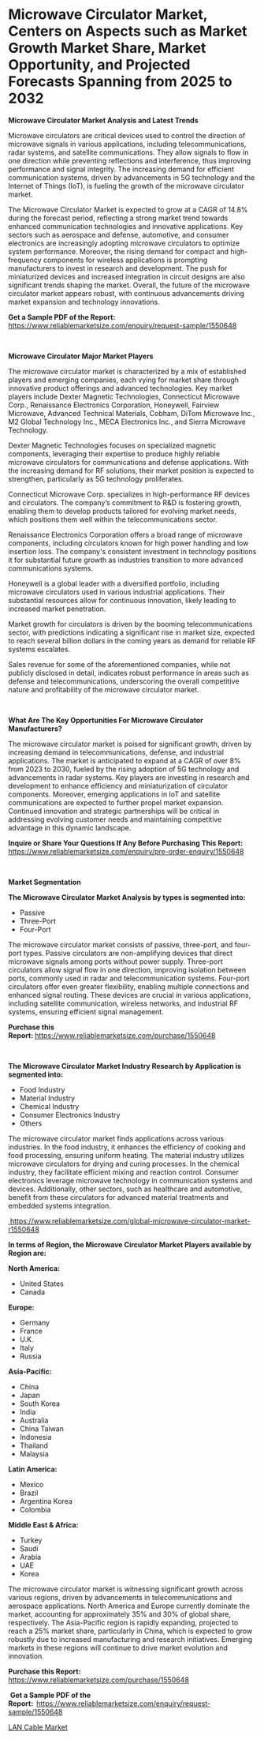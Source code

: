 <p><h1>Microwave Circulator Market, Centers on Aspects such as Market Growth Market Share, Market Opportunity, and Projected Forecasts Spanning from 2025 to 2032</h1></p><p><strong>Microwave Circulator Market Analysis and Latest Trends</strong></p>
<p><p>Microwave circulators are critical devices used to control the direction of microwave signals in various applications, including telecommunications, radar systems, and satellite communications. They allow signals to flow in one direction while preventing reflections and interference, thus improving performance and signal integrity. The increasing demand for efficient communication systems, driven by advancements in 5G technology and the Internet of Things (IoT), is fueling the growth of the microwave circulator market.</p><p>The Microwave Circulator Market is expected to grow at a CAGR of 14.8% during the forecast period, reflecting a strong market trend towards enhanced communication technologies and innovative applications. Key sectors such as aerospace and defense, automotive, and consumer electronics are increasingly adopting microwave circulators to optimize system performance. Moreover, the rising demand for compact and high-frequency components for wireless applications is prompting manufacturers to invest in research and development. The push for miniaturized devices and increased integration in circuit designs are also significant trends shaping the market. Overall, the future of the microwave circulator market appears robust, with continuous advancements driving market expansion and technology innovations.</p></p>
<p><strong>Get a Sample PDF of the Report:&nbsp;</strong> <a href="https://www.reliablemarketsize.com/enquiry/request-sample/1550648?utm_campaign=2462&utm_medium=2&utm_source=Github&utm_content=ia&utm_term=06042025&utm_id=microwave-circulator">https://www.reliablemarketsize.com/enquiry/request-sample/1550648</a></p>
<p>&nbsp;</p>
<p><strong>Microwave Circulator Major Market Players</strong></p>
<p><p>The microwave circulator market is characterized by a mix of established players and emerging companies, each vying for market share through innovative product offerings and advanced technologies. Key market players include Dexter Magnetic Technologies, Connecticut Microwave Corp., Renaissance Electronics Corporation, Honeywell, Fairview Microwave, Advanced Technical Materials, Cobham, DiTom Microwave Inc., M2 Global Technology Inc., MECA Electronics Inc., and Sierra Microwave Technology.</p><p>Dexter Magnetic Technologies focuses on specialized magnetic components, leveraging their expertise to produce highly reliable microwave circulators for communications and defense applications. With the increasing demand for RF solutions, their market position is expected to strengthen, particularly as 5G technology proliferates.</p><p>Connecticut Microwave Corp. specializes in high-performance RF devices and circulators. The company’s commitment to R&D is fostering growth, enabling them to develop products tailored for evolving market needs, which positions them well within the telecommunications sector.</p><p>Renaissance Electronics Corporation offers a broad range of microwave components, including circulators known for high power handling and low insertion loss. The company's consistent investment in technology positions it for substantial future growth as industries transition to more advanced communications systems.</p><p>Honeywell is a global leader with a diversified portfolio, including microwave circulators used in various industrial applications. Their substantial resources allow for continuous innovation, likely leading to increased market penetration.</p><p>Market growth for circulators is driven by the booming telecommunications sector, with predictions indicating a significant rise in market size, expected to reach several billion dollars in the coming years as demand for reliable RF systems escalates.</p><p>Sales revenue for some of the aforementioned companies, while not publicly disclosed in detail, indicates robust performance in areas such as defense and telecommunications, underscoring the overall competitive nature and profitability of the microwave circulator market.</p></p>
<p>&nbsp;</p>
<p><strong>What Are The Key Opportunities For Microwave Circulator Manufacturers?</strong></p>
<p><p>The microwave circulator market is poised for significant growth, driven by increasing demand in telecommunications, defense, and industrial applications. The market is anticipated to expand at a CAGR of over 8% from 2023 to 2030, fueled by the rising adoption of 5G technology and advancements in radar systems. Key players are investing in research and development to enhance efficiency and miniaturization of circulator components. Moreover, emerging applications in IoT and satellite communications are expected to further propel market expansion. Continued innovation and strategic partnerships will be critical in addressing evolving customer needs and maintaining competitive advantage in this dynamic landscape.</p></p>
<p><strong>Inquire or Share Your Questions If Any Before Purchasing This Report:</strong> <a href="https://www.reliablemarketsize.com/enquiry/pre-order-enquiry/1550648?utm_campaign=2462&utm_medium=2&utm_source=Github&utm_content=ia&utm_term=06042025&utm_id=microwave-circulator">https://www.reliablemarketsize.com/enquiry/pre-order-enquiry/1550648</a></p>
<p>&nbsp;</p>
<p><strong>Market Segmentation</strong></p>
<p><strong>The Microwave Circulator Market Analysis by types is segmented into:</strong></p>
<p><ul><li>Passive</li><li>Three-Port</li><li>Four-Port</li></ul></p>
<p><p>The microwave circulator market consists of passive, three-port, and four-port types. Passive circulators are non-amplifying devices that direct microwave signals among ports without power supply. Three-port circulators allow signal flow in one direction, improving isolation between ports, commonly used in radar and telecommunication systems. Four-port circulators offer even greater flexibility, enabling multiple connections and enhanced signal routing. These devices are crucial in various applications, including satellite communication, wireless networks, and industrial RF systems, ensuring efficient signal management.</p></p>
<p><strong>Purchase this Report:&nbsp;</strong><a href="https://www.reliablemarketsize.com/purchase/1550648?utm_campaign=2462&utm_medium=2&utm_source=Github&utm_content=ia&utm_term=06042025&utm_id=microwave-circulator">https://www.reliablemarketsize.com/purchase/1550648</a></p>
<p>&nbsp;</p>
<p><strong>The Microwave Circulator Market Industry Research by Application is segmented into:</strong></p>
<p><ul><li>Food Industry</li><li>Material Industry</li><li>Chemical Industry</li><li>Consumer Electronics Industry</li><li>Others</li></ul></p>
<p><p>The microwave circulator market finds applications across various industries. In the food industry, it enhances the efficiency of cooking and food processing, ensuring uniform heating. The material industry utilizes microwave circulators for drying and curing processes. In the chemical industry, they facilitate efficient mixing and reaction control. Consumer electronics leverage microwave technology in communication systems and devices. Additionally, other sectors, such as healthcare and automotive, benefit from these circulators for advanced material treatments and embedded systems integration.</p></p>
<p><a href="https://www.reliablemarketsize.com/global-microwave-circulator-market-r1550648?utm_campaign=2462&utm_medium=2&utm_source=Github&utm_content=ia&utm_term=06042025&utm_id=microwave-circulator">&nbsp;https://www.reliablemarketsize.com/global-microwave-circulator-market-r1550648</a></p>
<p><strong>In terms of Region, the Microwave Circulator Market Players available by Region are:</strong></p>
<p>
    <p> <strong> North America: </strong>
        <ul>
            <li>United States</li>
            <li>Canada</li>
        </ul>
        </p> 
    <p> <strong> Europe: </strong>
        <ul>
            <li>Germany</li>
            <li>France</li>
            <li>U.K.</li>
            <li>Italy</li>
            <li>Russia</li>
        </ul>
        </p> 
    <p> <strong> Asia-Pacific: </strong>
        <ul>
            <li>China</li>
            <li>Japan</li>
            <li>South Korea</li>
            <li>India</li>
            <li>Australia</li>
            <li>China Taiwan</li>
            <li>Indonesia</li>
            <li>Thailand</li>
            <li>Malaysia</li>
        </ul>
        </p> 
    <p> <strong> Latin America: </strong>
        <ul>
            <li>Mexico</li>
            <li>Brazil</li>
            <li>Argentina Korea</li>
            <li>Colombia</li>
        </ul>
        </p> 
    <p> <strong> Middle East & Africa: </strong>
        <ul>
            <li>Turkey</li>
            <li>Saudi</li>
            <li>Arabia</li>
            <li>UAE</li>
            <li>Korea</li>
        </ul>
    </p>
    </p>
<p><p>The microwave circulator market is witnessing significant growth across various regions, driven by advancements in telecommunications and aerospace applications. North America and Europe currently dominate the market, accounting for approximately 35% and 30% of global share, respectively. The Asia-Pacific region is rapidly expanding, projected to reach a 25% market share, particularly in China, which is expected to grow robustly due to increased manufacturing and research initiatives. Emerging markets in these regions will continue to drive market evolution and innovation.</p></p>
<p><strong>Purchase this Report: </strong><a href="https://www.reliablemarketsize.com/purchase/1550648?utm_campaign=2462&utm_medium=2&utm_source=Github&utm_content=ia&utm_term=06042025&utm_id=microwave-circulator">https://www.reliablemarketsize.com/purchase/1550648</a></p>
<p>&nbsp;<strong>Get a Sample PDF of the Report:&nbsp;&nbsp;</strong><a href="https://www.reliablemarketsize.com/enquiry/request-sample/1550648?utm_campaign=2462&utm_medium=2&utm_source=Github&utm_content=ia&utm_term=06042025&utm_id=microwave-circulator">https://www.reliablemarketsize.com/enquiry/request-sample/1550648</a></p>
<p><strong></strong></p>
<p><p><a href="https://github.com/kathiestrine5ty/Market-Research-Report-List-2/blob/main/lan-cable-market.md?utm_campaign=2462&utm_medium=2&utm_source=Github&utm_content=ia&utm_term=06042025&utm_id=microwave-circulator">LAN Cable Market</a></p></p>